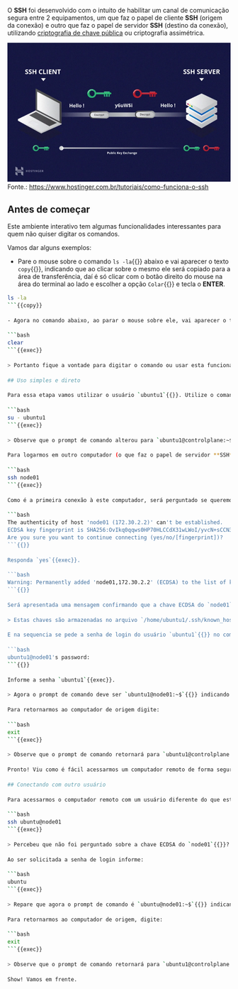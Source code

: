 O **SSH** foi desenvolvido com o intuito de habilitar um canal de comunicação segura entre 2 equipamentos, um que faz o papel de cliente **SSH** (origem da conexão) e outro que faz o papel de servidor **SSH** (destino da conexão), utilizando [criptografia de chave pública](https://medium.com/r/?url=https%3A%2F%2Fpt.wikipedia.org%2Fwiki%2FCriptografia_de_chave_p%25C3%25BAblica) ou criptografia assimétrica.

![SSH](./ssh.png)
Fonte.: <https://www.hostinger.com.br/tutoriais/como-funciona-o-ssh>

## Antes de começar

Este ambiente interativo tem algumas funcionalidades interessantes para quem não quiser digitar os comandos.

Vamos dar alguns exemplos:

- Pare o mouse sobre o comando `ls -la`{{}} abaixo e vai aparecer o texto `copy`{{}}, indicando que ao clicar sobre o mesmo ele será copiado para a área de transferência, daí é só clicar com o botão direito do mouse na área do terminal ao lado e escolher a opção `Colar`{{}} e tecla o **ENTER**.

```bash
ls -la
```{{copy}}

- Agora no comando abaixo, ao parar o mouse sobre ele, vai aparecer o texto `exec`{{}}, indicando que ao clicar sobre o mesmo ele já será executado no terminal ao lado.

```bash
clear
```{{exec}}

> Portanto fique a vontade para digitar o comando ou usar esta funcionalidade do ambiente. 

## Uso simples e direto

Para essa etapa vamos utilizar o usuário `ubuntu1`{{}}. Utilize o comando abaixo para mudarmos de usuário:

```bash
su - ubuntu1
```{{exec}}

> Observe que o prompt de comando alterou para `ubuntu1@controlplane:~$`{{}} indicando que agora estamos trabalhando com o usuário `ubuntu1`{{}} **ainda no computador local** chamado de `controlplane`{{}}.

Para logarmos em outro computador (o que faz o papel de servidor **SSH**) com um usuário com o mesmo nome do que está logado localmente, simplesmente usamos o comando abaixo:

```bash
ssh node01
```{{exec}}

Como é a primeira conexão à este computador, será perguntado se queremos armazenar localmente a [chave ECDSA](https://medium.com/r/?url=https%3A%2F%2Fpt.wikipedia.org%2Fwiki%2FECDSA) deste computador conforme abaixo.

```bash
The authenticity of host 'node01 (172.30.2.2)' can't be established.
ECDSA key fingerprint is SHA256:OvIkq0qqws0HP70HLCCdX31wLWoI/yvcN+sCCN3Krts.
Are you sure you want to continue connecting (yes/no/[fingerprint])?
```{{}}

Responda `yes`{{exec}}.

```bash
Warning: Permanently added 'node01,172.30.2.2' (ECDSA) to the list of known hosts.
```{{}}

Será apresentada uma mensagem confirmando que a chave ECDSA do `node01`{{}} foi adicionada permanentemente.

> Estas chaves são armazenadas no arquivo `/home/ubuntu1/.ssh/known_hosts`{{}}.

E na sequencia se pede a senha de login do usuário `ubuntu1`{{}} no computador `node01`{{}}.

```bash
ubuntu1@node01's password:
```{{}}

Informe a senha `ubuntu1`{{exec}}.

> Agora o prompt de comando deve ser `ubuntu1@node01:~$`{{}} indicando que estamos trabalhando com o usuário `ubuntu1`{{}} **só que no computador** `node01`{{}}.

Para retornarmos ao computador de origem digite:

```bash
exit
```{{exec}}

> Observe que o prompt de comando retornará para `ubuntu1@controlplane:~$`{{}}.

Pronto! Viu como é fácil acessarmos um computador remoto de forma segura com o SSH?

## Conectando com outro usuário

Para acessarmos o computador remoto com um usuário diferente do que está logado localmente, basta informar o nome do mesmo seguido de um '**@**' antes do nome do computador, conforme exemplo abaixo:

```bash
ssh ubuntu@node01
```{{exec}}

> Percebeu que não foi perguntado sobre a chave ECDSA do `node01`{{}}? Porque já temos a mesma armazenada localmente.

Ao ser solicitada a senha de login informe:

```bash
ubuntu
```{{exec}}

> Repare que agora o prompt de comando é `ubuntu@node01:~$`{{}} indicando que estamos trabalhando com o usuário **`ubuntu`{{}}** no computador `node01`{{}}.

Para retornarmos ao computador de origem, digite:

```bash
exit
```{{exec}}

> Observe que o prompt de comando retornará para `ubuntu1@controlplane:~$`{{}}.

Show! Vamos em frente.
